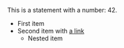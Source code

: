 This is a statement with a number: 42.

- First item
- Second item with [a link](http://example.com)
  - Nested item